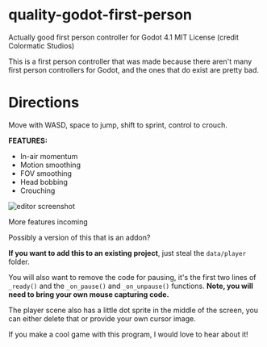 # quality-godot-first-person
Actually good first person controller for Godot 4.1
MIT License (credit Colormatic Studios)

This is a first person controller that was made because there aren't many first person controllers for Godot, and the ones that do exist are pretty bad.

# Directions
Move with WASD, space to jump, shift to sprint, control to crouch.

**FEATURES:**
 - In-air momentum
 - Motion smoothing
 - FOV smoothing
 - Head bobbing
 - Crouching
 
 ![editor screenshot](https://i.ibb.co/X5P34h0/fpc-screenshot.png)

More features incoming

Possibly a version of this that is an addon?

**If you want to add this to an existing project**, just steal the `data/player` folder.

You will also want to remove the code for pausing, it's the first two lines of `_ready()` and the `_on_pause()` and `_on_unpause()` functions. **Note, you will need to bring your own mouse capturing code.**

The player scene also has a little dot sprite in the middle of the screen, you can either delete that or provide your own cursor image.

If you make a cool game with this program, I would love to hear about it!